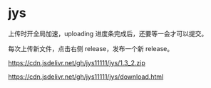 # jys

上传时开全局加速，uploading 进度条完成后，还要等一会才可以提交。

每次上传新文件，点击右侧 release，发布一个新 release。

https://cdn.jsdelivr.net/gh/jys11111/jys/1.3_2.zip

https://cdn.jsdelivr.net/gh/jys11111/jys/download.html
